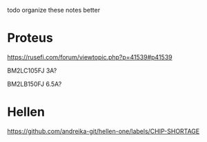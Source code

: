 todo organize these notes better

# Proteus

https://rusefi.com/forum/viewtopic.php?p=41539#p41539

BM2LC105FJ 3A?

BM2LB150FJ 6.5A?

# Hellen

https://github.com/andreika-git/hellen-one/labels/CHIP-SHORTAGE
